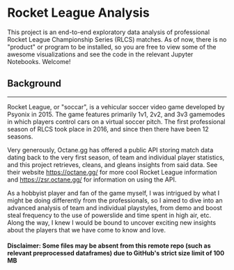 # Rocket League Analysis
This project is an end-to-end exploratory data analysis of professional Rocket League Championship Series (RLCS) matches. As of now, there is no "product" or program to be installed, so you are free to view some of the awesome visualizations and see the code in the relevant Jupyter Notebooks. Welcome!

## Background
---

Rocket League, or "soccar", is a vehicular soccer video game developed by Psyonix in 2015. The game features primarily 1v1, 2v2, and 3v3 gamemodes in which players control cars on a virtual soccer pitch. The first professional season of RLCS took place in 2016, and since then there have been 12 seasons.

Very generously, Octane.gg has offered a public API storing match data dating back to the very first season, of team and individual player statistics, and this project retrieves, cleans, and gleans insights from said data. See their website https://octane.gg/ for more cool Rocket League information and https://zsr.octane.gg/ for information on using the API.

As a hobbyist player and fan of the game myself, I was intrigued by what I might be doing differently from the professionals, so I aimed to dive into an advanced analysis of team and individual playstyles, from demo and boost steal frequency to the use of powerslide and time spent in high air, etc. Along the way, I knew I would be bound to uncover exciting new insights about the players that we have come to know and love.

#### Disclaimer: Some files may be absent from this remote repo (such as relevant preprocessed dataframes) due to GitHub's strict size limit of 100 MB
